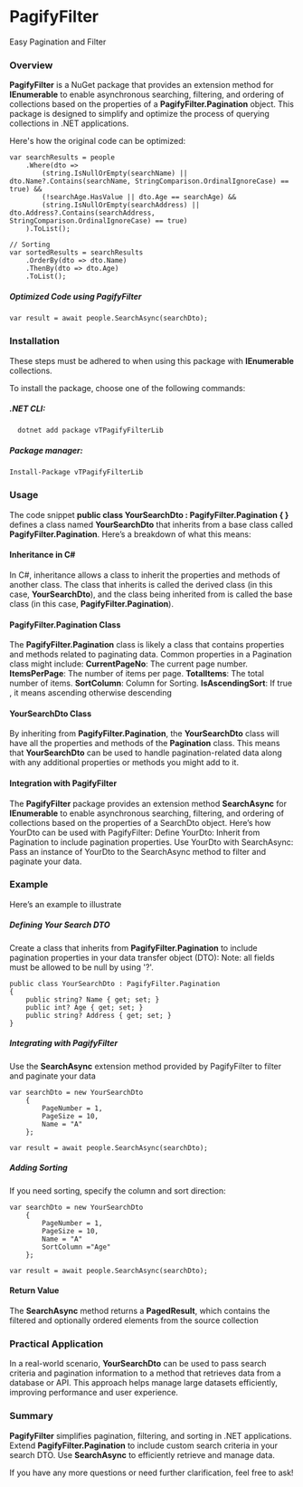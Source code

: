 # PagifyFilter
 Easy Pagination and Filter

### Overview
**PagifyFilter** is a NuGet package that provides an extension method for **IEnumerable<T>** to enable asynchronous searching, filtering, and ordering of collections based on the properties of a **PagifyFilter.Pagination** object. This package is designed to simplify and optimize the process of querying collections in .NET applications.

Here's how the original code can be optimized:
```
var searchResults = people
    .Where(dto => 
        (string.IsNullOrEmpty(searchName) || dto.Name?.Contains(searchName, StringComparison.OrdinalIgnoreCase) == true) &&
        (!searchAge.HasValue || dto.Age == searchAge) &&
        (string.IsNullOrEmpty(searchAddress) || dto.Address?.Contains(searchAddress, StringComparison.OrdinalIgnoreCase) == true)
    ).ToList();

// Sorting
var sortedResults = searchResults
    .OrderBy(dto => dto.Name)
    .ThenBy(dto => dto.Age)
    .ToList();
```
##### Optimized Code using PagifyFilter
```
var result = await people.SearchAsync(searchDto);
```

### Installation
These steps must be adhered to when using this package with **IEnumerable** collections.

To install the package, choose one of the following commands:
##### .NET CLI:
```
  dotnet add package vTPagifyFilterLib
```

##### Package manager:

```
Install-Package vTPagifyFilterLib
```

### Usage
The code snippet **public class YourSearchDto : PagifyFilter.Pagination { }** defines a class named **YourSearchDto** that inherits from a base class called **PagifyFilter.Pagination**. Here’s a breakdown of what this means:

#### Inheritance in C#
In C#, inheritance allows a class to inherit the properties and methods of another class. The class that inherits is called the derived class (in this case, **YourSearchDto**), and the class being inherited from is called the base class (in this case, **PagifyFilter.Pagination**).

#### PagifyFilter.Pagination Class
The **PagifyFilter.Pagination** class is likely a class that contains properties and methods related to paginating data. Common properties in a Pagination class might include:
     **CurrentPageNo**: The current page number.
     **ItemsPerPage**: The number of items per page.
     **TotalItems**: The total number of items.
     **SortColumn**: Column for Sorting.
     **IsAscendingSort**: If true , it means ascending otherwise descending

#### YourSearchDto Class
By inheriting from **PagifyFilter.Pagination**, the **YourSearchDto** class will have all the properties and methods of the **Pagination** class. This means that **YourSearchDto** can be used to handle pagination-related data along with any additional properties or methods you might add to it.

#### Integration with PagifyFilter
The **PagifyFilter** package provides an extension method **SearchAsync** for **IEnumerable<T>** to enable asynchronous searching, filtering, and ordering of collections based on the properties of a SearchDto object. Here’s how YourDto can be used with PagifyFilter:
Define YourDto: Inherit from Pagination to include pagination properties.
Use YourDto with SearchAsync: Pass an instance of YourDto to the SearchAsync method to filter and paginate your data.

### Example
Here’s an example to illustrate

##### Defining Your Search DTO
Create a class that inherits from **PagifyFilter.Pagination** to include pagination properties in your data transfer object (DTO): Note: all fields must be allowed to be null by using '?'.
```
public class YourSearchDto : PagifyFilter.Pagination
{
    public string? Name { get; set; }
    public int? Age { get; set; }
    public string? Address { get; set; }
}
```

##### Integrating with PagifyFilter
Use the **SearchAsync** extension method provided by PagifyFilter to filter and paginate your data
```
var searchDto = new YourSearchDto
    {
        PageNumber = 1,
        PageSize = 10,
        Name = "A"
    };

var result = await people.SearchAsync(searchDto);
```

##### Adding Sorting
If you need sorting, specify the column and sort direction:
```
var searchDto = new YourSearchDto
    {
        PageNumber = 1,
        PageSize = 10,
        Name = "A"
        SortColumn ="Age"
    };

var result = await people.SearchAsync(searchDto);
```

#### Return Value
The **SearchAsync** method returns a **PagedResult<Tdata>**, which contains the filtered and optionally ordered elements from the source collection

### Practical Application
In a real-world scenario, **YourSearchDto** can be used to pass search criteria and pagination information to a method that retrieves data from a database or API. This approach helps manage large datasets efficiently, improving performance and user experience.

### Summary
**PagifyFilter** simplifies pagination, filtering, and sorting in .NET applications.
Extend **PagifyFilter.Pagination** to include custom search criteria in your search DTO.
Use **SearchAsync** to efficiently retrieve and manage data.

If you have any more questions or need further clarification, feel free to ask!
